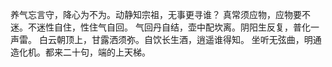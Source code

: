 养气忘言守，降心为不为。动静知宗祖，无事更寻谁？
真常须应物，应物要不迷。不迷性自住，性住气自回。
气回丹自结，壶中配坎离。阴阳生反复，普化一声雷。
白云朝顶上，甘露洒须弥。自饮长生酒，逍遥谁得知。
坐听无弦曲，明通造化机。都来二十句，端的上天梯。